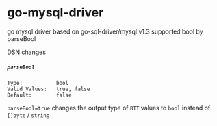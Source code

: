 # go-mysql-driver
go mysql driver based on go-sql-driver/mysql:v1.3 supported bool by parseBool


DSN changes

##### `parseBool`

```
Type:           bool
Valid Values:   true, false
Default:        false
```

`parseBool=true` changes the output type of `BIT` values to `bool` instead of `[]byte` / `string`
